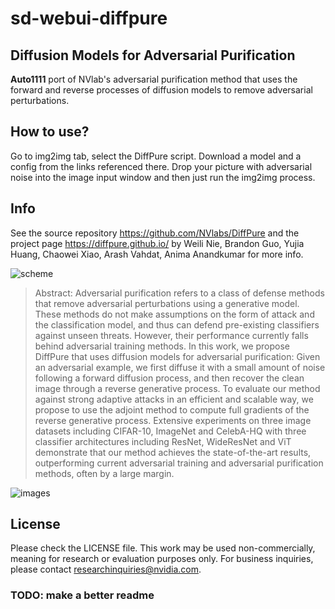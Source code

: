 # sd-webui-diffpure

## Diffusion Models for Adversarial Purification

**Auto1111** port of NVlab's adversarial purification method that uses the forward and reverse processes of diffusion models to remove adversarial perturbations.

## How to use?

Go to img2img tab, select the DiffPure script. Download a model and a config from the links referenced there. Drop your picture with adversarial noise into the image input window and then just run the img2img process.

## Info

See the source repository https://github.com/NVlabs/DiffPure and the project page https://diffpure.github.io/ by Weili Nie, Brandon Guo, Yujia Huang, Chaowei Xiao, Arash Vahdat, Anima Anandkumar for more info.

![scheme](https://github.com/NVlabs/DiffPure/raw/master/assets/teaser_v7.jpeg)

> Abstract: Adversarial purification refers to a class of defense methods that remove adversarial perturbations using a generative model. These methods do not make assumptions on the form of attack and the classification model, and thus can defend pre-existing classifiers against unseen threats. However, their performance currently falls behind adversarial training methods. In this work, we propose DiffPure that uses diffusion models for adversarial purification: Given an adversarial example, we first diffuse it with a small amount of noise following a forward diffusion process, and then recover the clean image through a reverse generative process. To evaluate our method against strong adaptive attacks in an efficient and scalable way, we propose to use the adjoint method to compute full gradients of the reverse generative process. Extensive experiments on three image datasets including CIFAR-10, ImageNet and CelebA-HQ with three classifier architectures including ResNet, WideResNet and ViT demonstrate that our method achieves the state-of-the-art results, outperforming current adversarial training and adversarial purification methods, often by a large margin.

![images](https://diffpure.github.io/assets/smile_glasses_v0.jpeg)

## License

Please check the LICENSE file. This work may be used non-commercially, meaning for research or evaluation purposes only. For business inquiries, please contact researchinquiries@nvidia.com.

### TODO: make a better readme